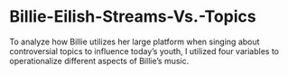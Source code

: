 # Billie-Eilish-Streams-Vs.-Topics
To analyze how Billie utilizes her large platform when singing about controversial topics to influence today’s youth, I utilized four variables to operationalize different aspects of Billie’s music.
